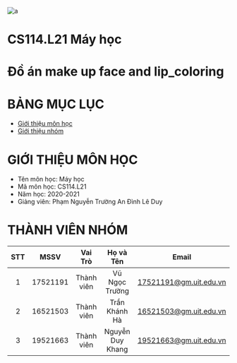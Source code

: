 ![a](https://user-images.githubusercontent.com/80948525/112105139-a1e3e600-8bde-11eb-85df-d94604713122.png)
# CS114.L21 Máy học
# Đồ án make up face and lip_coloring
# BẢNG MỤC LỤC #
- [Giới thiệu môn học](#giới-thiệu-môn-học)
- [Giới thiệu nhóm](#thành-viên-nhóm)
# GIỚI THIỆU MÔN HỌC #
- Tên môn học: Máy học 
- Mã môn học: CS114.L21
- Năm học: 2020-2021
- Giảng viên: Phạm Nguyễn Trường An
              Đình Lê Duy 
# THÀNH VIÊN NHÓM 
| STT |   MSSV   |   Vai Trò   |      Họ và Tên      |          Email         |
|:---:|:--------:|:-----------:|:-------------------:|:----------------------:|
| 1   | 17521191 | Thành viên  | Vũ Ngọc Trường     | 17521191@gm.uit.edu.vn |
| 2   | 16521503 | Thành viên  | Trần Khánh Hà    | 16521503@gm.uit.edu.vn |
| 3   | 19521663 | Thành viên  | Nguyễn Duy Khang  | 19521663@gm.uit.edu.vn |

